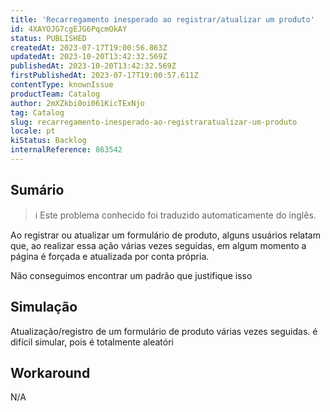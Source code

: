 ```yaml
---
title: 'Recarregamento inesperado ao registrar/atualizar um produto'
id: 4XAYOJG7cgEJG6PqcmOkAY
status: PUBLISHED
createdAt: 2023-07-17T19:00:56.863Z
updatedAt: 2023-10-20T13:42:32.569Z
publishedAt: 2023-10-20T13:42:32.569Z
firstPublishedAt: 2023-07-17T19:00:57.611Z
contentType: knownIssue
productTeam: Catalog
author: 2mXZkbi0oi061KicTExNjo
tag: Catalog
slug: recarregamento-inesperado-ao-registraratualizar-um-produto
locale: pt
kiStatus: Backlog
internalReference: 863542
---
```


## Sumário

>ℹ️ Este problema conhecido foi traduzido automaticamente do inglês.



Ao registrar ou atualizar um formulário de produto, alguns usuários relatam que, ao realizar essa ação várias vezes seguidas, em algum momento a página é forçada e atualizada por conta própria.

Não conseguimos encontrar um padrão que justifique isso

## Simulação



Atualização/registro de um formulário de produto várias vezes seguidas.
é difícil simular, pois é totalmente aleatóri

## Workaround


N/A





